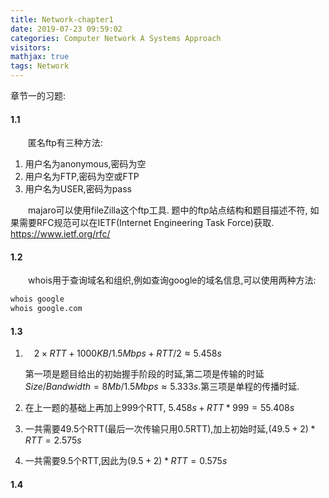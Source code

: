 ```yaml
---
title: Network-chapter1
date: 2019-07-23 09:59:02
categories: Computer Network A Systems Approach
visitors: 
mathjax: true
tags: Network
---
```

章节一的习题:

#### 1.1

&emsp;&emsp;匿名ftp有三种方法:
1. 用户名为anonymous,密码为空
2. 用户名为FTP,密码为空或FTP
3. 用户名为USER,密码为pass

&emsp;&emsp;majaro可以使用fileZilla这个ftp工具. 题中的ftp站点结构和题目描述不符, 如果需要RFC规范可以在IETF(Internet Engineering Task Force)获取. https://www.ietf.org/rfc/

#### 1.2

&emsp;&emsp;whois用于查询域名和组织,例如查询google的域名信息,可以使用两种方法:
```bash
whois google
whois google.com
```

#### 1.3

1. &emsp;$2\times RTT+1000KB/1.5Mbps+RTT/2\approx 5.458s$ 
   
   第一项是题目给出的初始握手阶段的时延,第二项是传输的时延$Size/Bandwidth=8Mb/1.5Mbps\approx 5.333s$.第三项是单程的传播时延.
2. 在上一题的基础上再加上999个RTT, $5.458s+RTT*999=55.408s$
3. 一共需要49.5个RTT(最后一次传输只用0.5RTT),加上初始时延,$(49.5+2)*RTT=2.575s$
4. 一共需要9.5个RTT,因此为$(9.5+2)*RTT=0.575s$

#### 1.4

